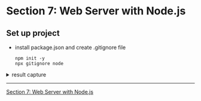 #   Section 7: Web Server with Node.js

## Set up project

- install package.json and create .gitignore file 
  ```
  npm init -y 
  npx gitignore node
  ````


<details>
  <summary> result capture </summary>

-   run `node index.js`

```

```

</details>

---

[Section 7: Web Server with Node.js](../../contents/Section-7_Web-Server-with-Node.js.md) 